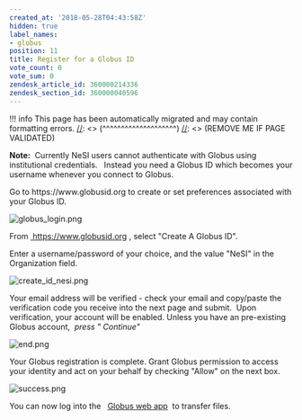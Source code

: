 ```yaml
---
created_at: '2018-05-28T04:43:58Z'
hidden: true
label_names:
- globus
position: 11
title: Register for a Globus ID
vote_count: 0
vote_sum: 0
zendesk_article_id: 360000214336
zendesk_section_id: 360000040596
---
```




[//]: <> (REMOVE ME IF PAGE VALIDATED)
[//]: <> (vvvvvvvvvvvvvvvvvvvv)
!!! info
    This page has been automatically migrated and may contain formatting errors.
[//]: <> (^^^^^^^^^^^^^^^^^^^^)
[//]: <> (REMOVE ME IF PAGE VALIDATED)

<p><strong>Note:</strong>  Currently NeSI users cannot authenticate with Globus using institutional credentials.   Instead you need a Globus ID which becomes your username whenever you connect to Globus.  </p>
<p>Go to <a class="external-link" style="text-decoration: none;" href="https://www.globusid.org/" rel="nofollow"> https://www.globusid.org</a> to create or set preferences associated with your Globus ID.</p>
<div class="border"><img src="https://support.nesi.org.nz/hc/article_attachments/360000506896" alt="globus_login.png"></div>
<p>From <a href="%C2%A0https://www.globusid.org" target="_blank" rel="noopener">  https://www.globusid.org</a> , <span class="wysiwyg-color-black"> select "Create A Globus ID".</span></p>
<p>Enter a username/password of your choice, and the value "NeSI" in the Organization field.</p>
<div class="border">
<img src="https://support.nesi.org.nz/hc/article_attachments/360000506916" alt="create_id_nesi.png"> </div>
<p>Your email address will be verified - check your email and copy/paste the verification code you receive into the next page and submit.  Upon verification, your account will be enabled. Unless you have an pre-existing Globus account, <em>  press "<span class="wysiwyg-color-blue wysiwyg-color-black"> Continue"</span> </em></p>
<div class="border"><img src="https://support.nesi.org.nz/hc/article_attachments/360000508135" alt="end.png"></div>
<p>Your Globus registration is complete. Grant Globus permission to access your identity and act on your behalf by checking "Allow" on the next box.</p>
<div class="border"><img src="https://support.nesi.org.nz/hc/article_attachments/360000508175" alt="success.png"></div>
<p>You can now log into the <a class="external-link" style="text-decoration: none;" href="https://www.globus.org/" rel="nofollow">  </a> <a class="external-link" href="https://www.globus.org/app/transfer" target="_blank" rel="nofollow noopener"> Globus web app</a>  to transfer files.</p>
